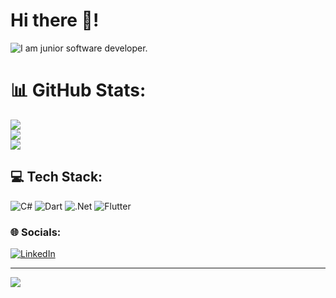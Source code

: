 # Hi there 👋!
![I am junior software developer.](https://media.giphy.com/media/zOvBKUUEERdNm/giphy.gif)

# 📊 GitHub Stats:
![](https://github-readme-stats.vercel.app/api?username=maksatgw&theme=radical&hide_border=true&include_all_commits=false&count_private=true)<br/>
![](https://github-readme-streak-stats.herokuapp.com/?user=maksatgw&theme=radical&hide_border=true)<br/>
![](https://github-readme-stats.vercel.app/api/top-langs/?username=maksatgw&theme=radical&hide_border=true&include_all_commits=false&count_private=true&layout=compact)

## 💻 Tech Stack:
![C#](https://img.shields.io/badge/c%23-%23239120.svg?style=for-the-badge&logo=csharp&logoColor=white) ![Dart](https://img.shields.io/badge/dart-%230175C2.svg?style=for-the-badge&logo=dart&logoColor=white) ![.Net](https://img.shields.io/badge/.NET-5C2D91?style=for-the-badge&logo=.net&logoColor=white) ![Flutter](https://img.shields.io/badge/Flutter-%2302569B.svg?style=for-the-badge&logo=Flutter&logoColor=white)

### 🌐 Socials:
[![LinkedIn](https://img.shields.io/badge/LinkedIn-%230077B5.svg?logo=linkedin&logoColor=white)](https://linkedin.com/in/garyagdyyev) 

---
[![](https://visitcount.itsvg.in/api?id=maksatgw&icon=2&color=0)](https://visitcount.itsvg.in)

<!-- Proudly created with GPRM ( https://gprm.itsvg.in ) -->

